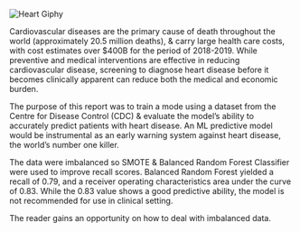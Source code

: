 ![Heart Giphy](https://github.com/user-attachments/assets/9ec55a36-5020-4297-b900-e7176bfe13d1)

Cardiovascular diseases are the primary cause of death throughout the world (approximately 20.5 million deaths), & carry large health care costs, with cost estimates over $400B for the period of 2018-2019. While preventive and medical interventions are effective in reducing cardiovascular disease, screening to diagnose heart disease before it becomes clinically apparent can reduce both the medical and economic burden.

The purpose of this report was to train a mode using a dataset from the Centre for Disease Control (CDC) & evaluate the model’s ability to accurately predict patients with heart disease. An ML predictive model would be instrumental as an early warning system against heart disease, the world’s number one killer.

The data were imbalanced so SMOTE & Balanced Random Forest Classifier were used to improve recall scores. Balanced Random Forest yielded a recall of 0.79, and a receiver operating characteristics area under the curve of 0.83. While the 0.83 value shows a good predictive ability, the model is not recommended for use in clinical setting. 

The reader gains an opportunity on how to deal with imbalanced data.



